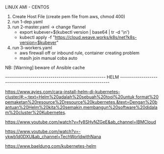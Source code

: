 LINUX AMI - CENTOS

1. Create Host File (create pem file from aws, chmod 400)
2. run 1-dep.yaml 
3. run 2-master.yaml -> change flannel
    - export kubever=$(kubectl version | base64 | tr -d '\n')
    - kubectl apply -f "https://cloud.weave.works/k8s/net?k8s-version=$kubever"
4. run 3-workers.yaml
    - aws firewall off or inbound rule, container creating problem
    - masih join manual coba auto

NB: [Warning] beware of Ansible cache


---------------------------------------------------  HELM  ------------------------------------------------------------------------

https://www.ayies.com/cara-install-helm-di-kubernetes-cluster/#:~:text=Helm%20adalah%20sebuah%20tool%20untuk,format%20pemaketan%20resource%2Dresource%20kubernetes.&text=Dengan%20bantuan%20Helm%20kita%20semakin,membangun%20software%20didalam%20cluster%20Kubernetes.

https://www.youtube.com/watch?v=fy8SHvNZGeE&ab_channel=IBMCloud

https://www.youtube.com/watch?v=-ykwb1d0DXU&ab_channel=TechWorldwithNana

https://www.baeldung.com/kubernetes-helm
